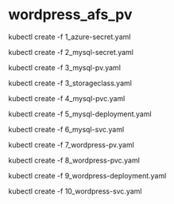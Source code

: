 # wordpress_afs_pv

kubectl create -f 1_azure-secret.yaml

kubectl create -f 2_mysql-secret.yaml

kubectl create -f 3_mysql-pv.yaml

kubectl create -f 3_storageclass.yaml

kubectl create -f 4_mysql-pvc.yaml

kubectl create -f 5_mysql-deployment.yaml

kubectl create -f 6_mysql-svc.yaml

kubectl create -f 7_wordpress-pv.yaml

kubectl create -f 8_wordpress-pvc.yaml

kubectl create -f 9_wordpress-deployment.yaml

kubectl create -f 10_wordpress-svc.yaml
